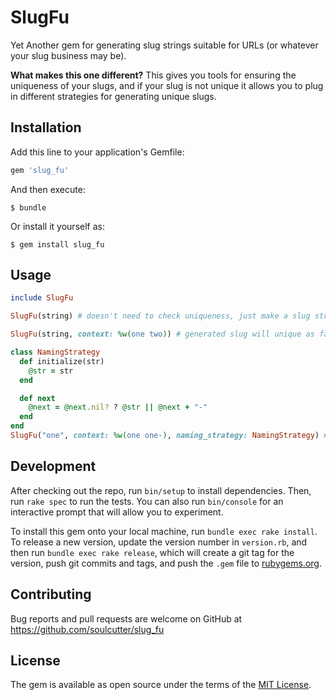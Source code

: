 # SlugFu

Yet Another gem for generating slug strings suitable for URLs (or whatever your slug business may be).

**What makes this one different?** This gives you tools for ensuring the uniqueness of your slugs,
and if your slug is not unique it allows you to plug in different strategies for generating unique slugs.

## Installation

Add this line to your application's Gemfile:

```ruby
gem 'slug_fu'
```

And then execute:

    $ bundle

Or install it yourself as:

    $ gem install slug_fu

## Usage

```ruby
include SlugFu

SlugFu(string) # doesn't need to check uniqueness, just make a slug string

SlugFu(string, context: %w(one two)) # generated slug will unique as far as `context.include?(slugz)` is concerned

class NamingStrategy
  def initialize(str)
    @str = str
  end

  def next
    @next = @next.nil? ? @str || @next + "-"
  end
end
SlugFu("one", context: %w(one one-), naming_strategy: NamingStrategy) # Use a custom strategy for naming, calling #next until a unique name is found
```

## Development

After checking out the repo, run `bin/setup` to install dependencies. Then, run `rake spec` to run the tests. You can also run `bin/console` for an interactive prompt that will allow you to experiment.

To install this gem onto your local machine, run `bundle exec rake install`. To release a new version, update the version number in `version.rb`, and then run `bundle exec rake release`, which will create a git tag for the version, push git commits and tags, and push the `.gem` file to [rubygems.org](https://rubygems.org).

## Contributing

Bug reports and pull requests are welcome on GitHub at https://github.com/soulcutter/slug_fu

## License

The gem is available as open source under the terms of the [MIT License](http://opensource.org/licenses/MIT).

